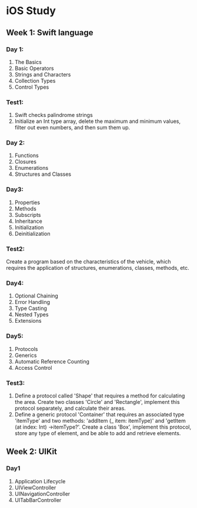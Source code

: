 # iOS Study
## Week 1: Swift language
### Day 1:
1. The Basics 
2. Basic Operators
3. Strings and Characters
4. Collection Types
5. Control Types
### Test1:
1. Swift checks palindrome strings
2. Initialize an Int type array, delete the maximum and minimum values, filter out even numbers, and then sum them up.

### Day 2:
1. Functions
2. Closures
3. Enumerations
4. Structures and Classes

### Day3:
1. Properties
2. Methods
3. Subscripts
4. Inheritance
5. Initialization
6. Deinitialization
### Test2:
Create a program based on the characteristics of the vehicle, which requires the application of structures, enumerations, classes, methods, etc.

### Day4:
1. Optional Chaining
2. Error Handling
3. Type Casting
4. Nested Types
5. Extensions

### Day5:
1. Protocols
2. Generics
3. Automatic Reference Counting
4. Access Control
### Test3:
1. Define a protocol called 'Shape' that requires a method for calculating the area. Create two classes 'Circle' and 'Rectangle', implement this protocol separately, and calculate their areas.
2. Define a generic protocol 'Container' that requires an associated type 'itemType' and two methods: 'addItem (_ item: itemType)' and 'getItem (at index: Int) ->itemType?'. Create a class 'Box', implement this protocol, store any type of element, and be able to add and retrieve elements.

## Week 2: UIKit
### Day1 
1. Application Lifecycle
2. UIViewController
3. UINavigationController
4. UITabBarController

